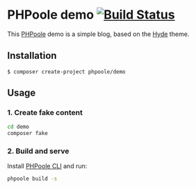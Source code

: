 # PHPoole demo [![Build Status](https://www.travis-ci.org/PHPoole/demo.svg?branch=master)](https://www.travis-ci.org/PHPoole/demo)

This [PHPoole](https://phpoole.org) demo is a simple blog, based on the [Hyde](https://github.com/PHPoole/theme-hyde) theme.

## Installation

```
$ composer create-project phpoole/demo
```

## Usage

### 1. Create fake content

```bash
cd demo
composer fake
```

### 2. Build and serve

Install [PHPoole CLI](https://phpoole.org/download/) and run:
```bash
phpoole build -s
```
